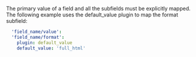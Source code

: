 The primary value of a field and all the subfields must be explicitly mapped. The following example uses the default\_value plugin to map the format subfield:

```yaml
  'field_name/value':
  'field_name/format':
    plugin: default_value
    default_value: 'full_html'
```